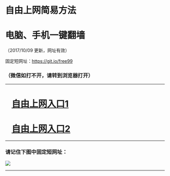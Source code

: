 ﻿# 自由上网简易方法

# 电脑、手机一键翻墙

（2017/10/09 更新，网址有效）

固定短网址：https://git.io/free99

### （微信如打不开，请转到浏览器打开）


***





# &nbsp;&nbsp; <a href="http://ft63342380.fwq-tz-1001.info/fwqtz01.html?t=100900129589 " target="_blank">自由上网入口1</a>
# &nbsp;&nbsp; <a href="http://ft277925662.fwq-tz-1002.info/fwqtz02.html?t=100900118605 " target="_blank">自由上网入口2</a>
***

### 请记住下图中固定短网址：

<img src="https://s3-us-west-2.amazonaws.com/fwq-1001/yjfq-20170905okok.png" /> 


***

